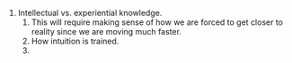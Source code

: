 1. Intellectual vs. experiential knowledge.
	1. This will require making sense of how we are forced to get closer to reality since we are moving much faster.
	2. How intuition is trained.
	3. 